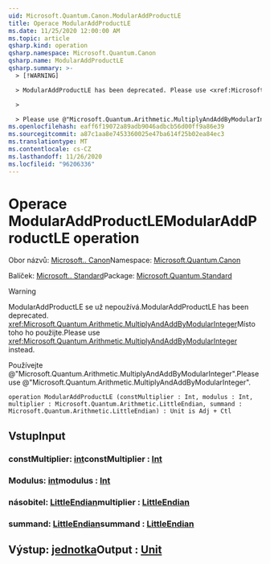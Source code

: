 ```yaml
---
uid: Microsoft.Quantum.Canon.ModularAddProductLE
title: Operace ModularAddProductLE
ms.date: 11/25/2020 12:00:00 AM
ms.topic: article
qsharp.kind: operation
qsharp.namespace: Microsoft.Quantum.Canon
qsharp.name: ModularAddProductLE
qsharp.summary: >-
  > [!WARNING]

  > ModularAddProductLE has been deprecated. Please use <xref:Microsoft.Quantum.Arithmetic.MultiplyAndAddByModularInteger> instead.

  >

  > Please use @"Microsoft.Quantum.Arithmetic.MultiplyAndAddByModularInteger".
ms.openlocfilehash: eaff6f19072a89adb9046adbcb56d00ff9a86e39
ms.sourcegitcommit: a87c1aa8e7453360025e47ba614f25b02ea84ec3
ms.translationtype: MT
ms.contentlocale: cs-CZ
ms.lasthandoff: 11/26/2020
ms.locfileid: "96206336"
---
```

# <a name="modularaddproductle-operation"></a><span data-ttu-id="061bb-102">Operace ModularAddProductLE</span><span class="sxs-lookup"><span data-stu-id="061bb-102">ModularAddProductLE operation</span></span>

<span data-ttu-id="061bb-103">Obor názvů: [Microsoft.. Canon](xref:Microsoft.Quantum.Canon)</span><span class="sxs-lookup"><span data-stu-id="061bb-103">Namespace: [Microsoft.Quantum.Canon](xref:Microsoft.Quantum.Canon)</span></span>

<span data-ttu-id="061bb-104">Balíček: [Microsoft.. Standard](https://nuget.org/packages/Microsoft.Quantum.Standard)</span><span class="sxs-lookup"><span data-stu-id="061bb-104">Package: [Microsoft.Quantum.Standard](https://nuget.org/packages/Microsoft.Quantum.Standard)</span></span>


> [!WARNING]
> <span data-ttu-id="061bb-105">ModularAddProductLE se už nepoužívá.</span><span class="sxs-lookup"><span data-stu-id="061bb-105">ModularAddProductLE has been deprecated.</span></span> <span data-ttu-id="061bb-106"><xref:Microsoft.Quantum.Arithmetic.MultiplyAndAddByModularInteger>Místo toho ho použijte.</span><span class="sxs-lookup"><span data-stu-id="061bb-106">Please use <xref:Microsoft.Quantum.Arithmetic.MultiplyAndAddByModularInteger> instead.</span></span>
>
> <span data-ttu-id="061bb-107">Používejte @"Microsoft.Quantum.Arithmetic.MultiplyAndAddByModularInteger".</span><span class="sxs-lookup"><span data-stu-id="061bb-107">Please use @"Microsoft.Quantum.Arithmetic.MultiplyAndAddByModularInteger".</span></span>



```qsharp
operation ModularAddProductLE (constMultiplier : Int, modulus : Int, multiplier : Microsoft.Quantum.Arithmetic.LittleEndian, summand : Microsoft.Quantum.Arithmetic.LittleEndian) : Unit is Adj + Ctl
```


## <a name="input"></a><span data-ttu-id="061bb-108">Vstup</span><span class="sxs-lookup"><span data-stu-id="061bb-108">Input</span></span>

### <a name="constmultiplier--int"></a><span data-ttu-id="061bb-109">constMultiplier: [int](xref:microsoft.quantum.lang-ref.int)</span><span class="sxs-lookup"><span data-stu-id="061bb-109">constMultiplier : [Int](xref:microsoft.quantum.lang-ref.int)</span></span>




### <a name="modulus--int"></a><span data-ttu-id="061bb-110">Modulus: [int](xref:microsoft.quantum.lang-ref.int)</span><span class="sxs-lookup"><span data-stu-id="061bb-110">modulus : [Int](xref:microsoft.quantum.lang-ref.int)</span></span>




### <a name="multiplier--littleendian"></a><span data-ttu-id="061bb-111">násobitel: [LittleEndian](xref:Microsoft.Quantum.Arithmetic.LittleEndian)</span><span class="sxs-lookup"><span data-stu-id="061bb-111">multiplier : [LittleEndian](xref:Microsoft.Quantum.Arithmetic.LittleEndian)</span></span>




### <a name="summand--littleendian"></a><span data-ttu-id="061bb-112">summand: [LittleEndian](xref:Microsoft.Quantum.Arithmetic.LittleEndian)</span><span class="sxs-lookup"><span data-stu-id="061bb-112">summand : [LittleEndian](xref:Microsoft.Quantum.Arithmetic.LittleEndian)</span></span>





## <a name="output--unit"></a><span data-ttu-id="061bb-113">Výstup: [jednotka](xref:microsoft.quantum.lang-ref.unit)</span><span class="sxs-lookup"><span data-stu-id="061bb-113">Output : [Unit](xref:microsoft.quantum.lang-ref.unit)</span></span>

